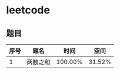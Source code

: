 # leetcode

## 题目

| 序号 | 题名 | 时间 | 空间 |
| ---- | -------- | ------- | ------ |
| 1 | 两数之和 | 100.00% | 31.52% |
